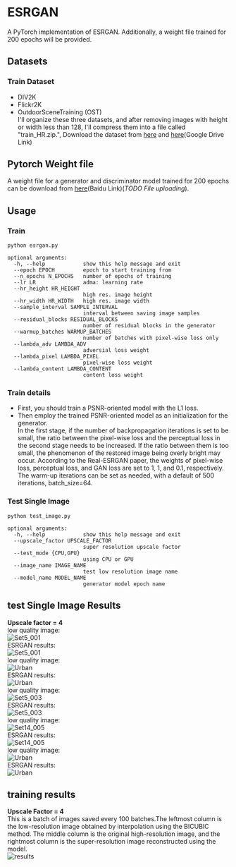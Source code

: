 # ESRGAN  
A PyTorch implementation of ESRGAN. Additionally, a weight file trained for 200 epochs will be provided.
## Datasets  
### Train Dataset  
- DIV2K  
- Flickr2K  
- OutdoorSceneTraining (OST)  
I'll organize these three datasets, and after removing images with height or width less than 128, I'll compress them into a file called "train_HR.zip.", Download the dataset from [here](https://drive.google.com/file/d/1Jf_4rASdjtedA26Cs3-XJXzQ6T6drpJe/view?usp=sharing) and [here](https://drive.google.com/file/d/1voqyPbb-6yUCqZ2Vc3Z3SSlVrYDhPHSV/view?usp=sharing)(Google Drive Link)
## Pytorch Weight file  
A weight file for a generator and discriminator model trained for 200 epochs can be download from [here]()(Baidu Link)(*TODO File uploading*).  
## Usage  
### Train  
```
python esrgan.py  

optional arguments:
  -h, --help            show this help message and exit
  --epoch EPOCH         epoch to start training from
  --n_epochs N_EPOCHS   number of epochs of training
  --lr LR               adma: learning rate
  --hr_height HR_HEIGHT
                        high res. image height
  --hr_width HR_WIDTH   high res. image width
  --sample_interval SAMPLE_INTERVAL
                        interval between saving image samples
  --residual_blocks RESIDUAL_BLOCKS
                        number of residual blocks in the generator
  --warmup_batches WARMUP_BATCHES
                        number of batches with pixel-wise loss only
  --lambda_adv LAMBDA_ADV
                        adversial loss weight
  --lambda_pixel LAMBDA_PIXEL
                        pixel-wise loss weight
  --lambda_content LAMBDA_CONTENT
                        content loss weight
```  
### Train details  
- First, you should train a PSNR-oriented model with the L1 loss. 
- Then employ the trained PSNR-oriented model as an initialization for the generator.  
In the first stage, if the number of backpropagation iterations is set to be small, the ratio between the pixel-wise loss and the perceptual loss in the second stage needs to be increased. If the ratio between them is too small, the phenomenon of the restored image being overly bright may occur.
According to the Real-ESRGAN paper, the weights of pixel-wise loss, perceptual loss, and GAN loss are set to 1, 1, and 0.1, respectively. The warm-up iterations can be set as needed, with a default of 500 iterations, batch_size=64.
### Test Single Image  
```
python test_image.py  

optional arguments:
  -h, --help            show this help message and exit
  --upscale_factor UPSCALE_FACTOR
                        super resolution upscale factor
  --test_mode {CPU,GPU}
                        using CPU or GPU
  --image_name IMAGE_NAME
                        test low resolution image name
  --model_name MODEL_NAME
                        generator model epoch name
```  
## test Single Image Results  
**Upscale factor = 4**  
low quality image:  
![Set5_001](assets/Set5_001.png)  
ESRGAN results:  
![Set5_001](assets/out_srf_4_Set5_001.png)  
low quality image:  
![Urban](assets/Urban100_083.png)  
ESRGAN results:  
![Urban](assets/out_srf_4_Urban100_083.png)  
low quality image:  
![Set5_003](assets/Set5_003.png)  
ESRGAN results:  
![Set5_003](assets/out_srf_4_Set5_003.png)  
low quality image:  
![Set14_005](assets/Set14_005.png)  
ESRGAN results:  
![Set14_005](assets/out_srf_4_Set14_005.png)  
low quality image:  
![Urban](assets/Urban100_100.png)  
ESRGAN results:  
![Urban](assets/out_srf_4_Urban100_100.png)  
## training results  
**Upscale Factor = 4**  
This is a batch of images saved every 100 batches.The leftmost column is the low-resolution image obtained by interpolation using the BICUBIC method. The middle column is the original high-resolution image, and the rightmost column is the super-resolution image reconstructed using the model.  
![results](images/training/42700.png)  
